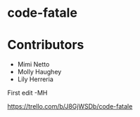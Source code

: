 # code-fatale

# Contributors

* Mimi Netto
* Molly Haughey
* Lily Herreria

First edit -MH

https://trello.com/b/J8GjWSDb/code-fatale
